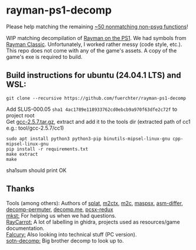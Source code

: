 # rayman-ps1-decomp
Please help matching the remaining [~50 nonmatching non-psyq functions](https://docs.google.com/spreadsheets/d/1vJuS9sQnzeYvZqrR-QtGGEMYePni6XKZGVvfAUoAtjU)!

WIP matching decompilation of [Rayman on the PS1](http://redump.org/disc/8326/). We had symbols from [Rayman Classic](https://raymanpc.com/wiki/en/Rayman_Classic). Unfortunately, I worked rather messy (code style, etc.).  
This repo does not come with any of the game's assets. A copy of the game's exe is required to build.

## Build instructions for ubuntu (24.04.1 LTS) and WSL:
```
git clone --recursive https://github.com/fuerchter/rayman-ps1-decomp
```
Add SLUS-000.05 `sha1 4ac1789e118933762cd0ebcb9a970f63dfe2c72f` to project root  
Get [gcc-2.5.7.tar.gz](https://github.com/decompals/old-gcc/releases), extract and add it to the tools dir (extracted path of cc1 e.g.: tool/gcc-2.5.7/cc1)
```
sudo apt install python3 python3-pip binutils-mipsel-linux-gnu cpp-mipsel-linux-gnu
pip install -r requirements.txt
make extract
make
```
sha1sum should print OK

## Thanks
Tools (among others): Authors of [splat](https://github.com/ethteck/splat), [m2ctx](https://github.com/ethteck/m2ctx), [m2c](https://github.com/matt-kempster/m2c), [maspsx](https://github.com/mkst/maspsx), [asm-differ](https://github.com/simonlindholm/asm-differ), [decomp-permuter](https://github.com/simonlindholm/decomp-permuter), [decomp.me](https://github.com/decompme/decomp.me), [pcsx-redux](https://github.com/grumpycoders/pcsx-redux)  
[mkst:](https://github.com/mkst) For helping us when we had questions.  
[RayCarrot:](https://github.com/RayCarrot) A lot of labelling in ghidra, projects used as resources/game documentation.  
[Falcury:](https://github.com/Falcury) Also looking into technical stuff (PC version).  
[sotn-decomp:](https://github.com/xeeynamo/sotn-decomp) Big brother decomp to look up to.